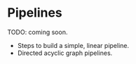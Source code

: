 # Pipelines

TODO: coming soon.

* Steps to build a simple, linear pipeline.
* Directed acyclic graph pipelines.
